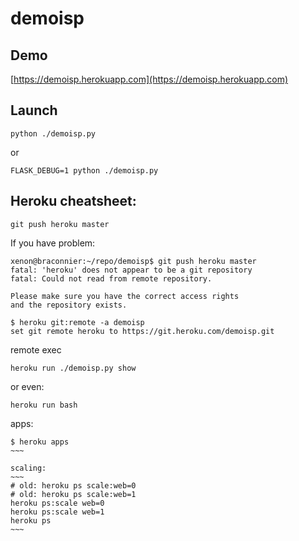 # demoisp

## Demo
[https://demoisp.herokuapp.com](https://demoisp.herokuapp.com)

## Launch
 
~~~~
python ./demoisp.py
~~~~

or
~~~~
FLASK_DEBUG=1 python ./demoisp.py
~~~~

## Heroku cheatsheet:
~~~~
git push heroku master
~~~~

If you have problem:
~~~~
xenon@braconnier:~/repo/demoisp$ git push heroku master
fatal: 'heroku' does not appear to be a git repository
fatal: Could not read from remote repository.

Please make sure you have the correct access rights
and the repository exists.
~~~~

~~~~
$ heroku git:remote -a demoisp
set git remote heroku to https://git.heroku.com/demoisp.git
~~~~

remote exec
~~~
heroku run ./demoisp.py show
~~~
or even:
~~~~
heroku run bash
~~~~

apps:
~~~~
$ heroku apps
~~~

scaling:
~~~
# old: heroku ps scale:web=0
# old: heroku ps scale:web=1
heroku ps:scale web=0
heroku ps:scale web=1
heroku ps
~~~


